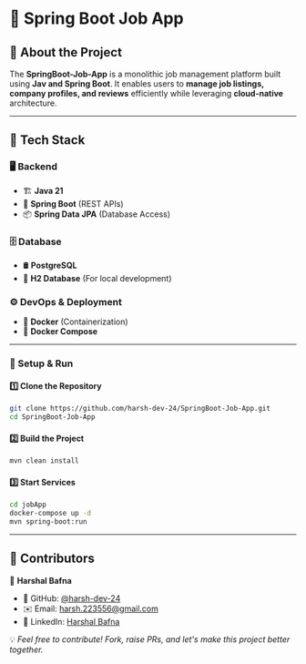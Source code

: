 # 🚀 Spring Boot Job App

## 🌟 About the Project

The **SpringBoot-Job-App** is a monolithic job management platform built using **Jav and Spring Boot**. It enables users to **manage job listings, company profiles, and reviews** efficiently while leveraging **cloud-native** architecture.

---

## 🚀 Tech Stack

### 🖥️ **Backend**
- 🏗 **Java 21**
- 🚀 **Spring Boot** (REST APIs)
- 📦 **Spring Data JPA** (Database Access)

### 🗄️ **Database**
- 🛢 **PostgreSQL**
- 💾 **H2 Database** (For local development)

### ⚙️ **DevOps & Deployment**
- 🐳 **Docker** (Containerization)
- 📌 **Docker Compose**

---

### 🔧 Setup & Run

#### 1️⃣ Clone the Repository
```sh
git clone https://github.com/harsh-dev-24/SpringBoot-Job-App.git
cd SpringBoot-Job-App
```

#### 2️⃣ Build the Project
```sh
mvn clean install
```

#### 3️⃣ Start Services
```sh
cd jobApp
docker-compose up -d
mvn spring-boot:run
```

---

## 👥 Contributors

👤 **Harshal Bafna**  
- 🚀 GitHub: [@harsh-dev-24](https://github.com/harsh-dev-24)  
- ✉️ Email: [harsh.223556@gmail.com](mailto:harsh.223556@gmail.com)  
- 🔗 LinkedIn: [Harshal Bafna](https://www.linkedin.com/in/harshal-bafna-61343a241/)  

💡 _Feel free to contribute! Fork, raise PRs, and let's make this project better together._  
